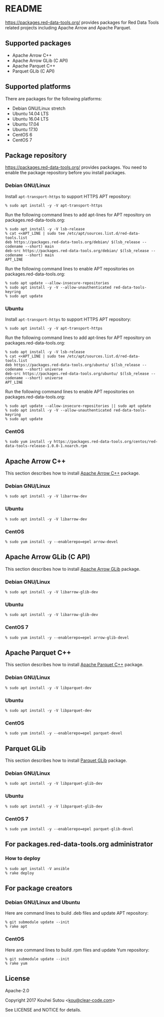 # README

https://packages.red-data-tools.org/ provides packages for Red Data
Tools related projects including Apache Arrow and Apache Parquet.

## Supported packages

  * Apache Arrow C++
  * Apache Arrow GLib (C API)
  * Apache Parquet C++
  * Parquet GLib (C API)

## Supported platforms

There are packages for the following platforms:

  * Debian GNU/Linux stretch
  * Ubuntu 14.04 LTS
  * Ubuntu 16.04 LTS
  * Ubuntu 17.04
  * Ubuntu 17.10
  * CentOS 6
  * CentOS 7

## Package repository

https://packages.red-data-tools.org/ provides packages. You need to
enable the package repository before you install packages.

### Debian GNU/Linux

Install `apt-transport-https` to support HTTPS APT repository:

```text
% sudo apt install -y -V apt-transport-https
```

Run the following command lines to add apt-lines for APT repository on
packages.red-data-tools.org:

```text
% sudo apt install -y -V lsb-release
% cat <<APT_LINE | sudo tee /etc/apt/sources.list.d/red-data-tools.list
deb https://packages.red-data-tools.org/debian/ $(lsb_release --codename --short) main
deb-src https://packages.red-data-tools.org/debian/ $(lsb_release --codename --short) main
APT_LINE
```

Run the following command lines to enable APT repositories on
packages.red-data-tools.org:

```text
% sudo apt update --allow-insecure-repositories
% sudo apt install -y -V --allow-unauthenticated red-data-tools-keyring
% sudo apt update
```

### Ubuntu

Install `apt-transport-https` to support HTTPS APT repository:

```text
% sudo apt install -y -V apt-transport-https
```

Run the following command lines to add apt-lines for APT repository on
packages.red-data-tools.org:

```text
% sudo apt install -y -V lsb-release
% cat <<APT_LINE | sudo tee /etc/apt/sources.list.d/red-data-tools.list
deb https://packages.red-data-tools.org/ubuntu/ $(lsb_release --codename --short) universe
deb-src https://packages.red-data-tools.org/ubuntu/ $(lsb_release --codename --short) universe
APT_LINE
```

Run the following command lines to enable APT repositories on
packages.red-data-tools.org:

```text
% sudo apt update --allow-insecure-repositories || sudo apt update
% sudo apt install -y -V --allow-unauthenticated red-data-tools-keyring
% sudo apt update
```

### CentOS

```text
% sudo yum install -y https://packages.red-data-tools.org/centos/red-data-tools-release-1.0.0-1.noarch.rpm
```

## Apache Arrow C++

This section describes how to install
[Apache Arrow C++](https://github.com/apache/arrow/tree/master/cpp)
package.

### Debian GNU/Linux

```text
% sudo apt install -y -V libarrow-dev
```

### Ubuntu

```text
% sudo apt install -y -V libarrow-dev
```

### CentOS

```text
% sudo yum install -y --enablerepo=epel arrow-devel
```

## Apache Arrow GLib (C API)

This section describes how to install
[Apache Arrow GLib](https://github.com/apache/arrow/tree/master/c_glib)
package.

### Debian GNU/Linux

```text
% sudo apt install -y -V libarrow-glib-dev
```

### Ubuntu

```text
% sudo apt install -y -V libarrow-glib-dev
```

### CentOS 7

```text
% sudo yum install -y --enablerepo=epel arrow-glib-devel
```

## Apache Parquet C++

This section describes how to install
[Apache Parquet C++](https://github.com/apache/parquet-cpp) package.

### Debian GNU/Linux

```text
% sudo apt install -y -V libparquet-dev
```

### Ubuntu

```text
% sudo apt install -y -V libparquet-dev
```

### CentOS

```text
% sudo yum install -y --enablerepo=epel parquet-devel
```

## Parquet GLib

This section describes how to install
[Parquet GLib](https://github.com/red-data-tools/parquet-glib) package.

### Debian GNU/Linux

```text
% sudo apt install -y -V libparquet-glib-dev
```

### Ubuntu

```text
% sudo apt install -y -V libparquet-glib-dev
```

### CentOS 7

```text
% sudo yum install -y --enablerepo=epel parquet-glib-devel
```

## For packages.red-data-tools.org administrator

### How to deploy

```console
% sudo apt install -V ansible
% rake deploy
```

## For package creators

### Debian GNU/Linux and Ubuntu

Here are command lines to build .deb files and update APT repository:

```console
% git submodule update --init
% rake apt
```

### CentOS

Here are command lines to build .rpm files and update Yum repository:

```console
% git submodule update --init
% rake yum
```

## License

Apache-2.0

Copyright 2017 Kouhei Sutou \<kou@clear-code.com\>

See LICENSE and NOTICE for details.
